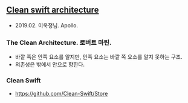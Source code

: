 ## [Clean swift architecture](https://tv.naver.com/v/8629561)
- 2019.02. 이욱정님. Apollo.
### The Clean Architecture. 로버트 마틴.
- 바깥 쪽은 안쪽 요소를 알지만, 안쪽 요소는 바깥 쪽 요소를 알지 못하는 구조.
- 의존성은 밖에서 안으로 향한다.
### Clean Swift

- https://github.com/Clean-Swift/Store
